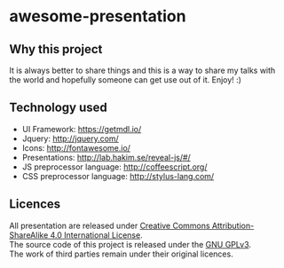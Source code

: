 # awesome-presentation

## Why this project
It is always better to share things and this is a way to share my talks with the world and hopefully someone can get use out of it. Enjoy! :)

## Technology used

* UI Framework: https://getmdl.io/
* Jquery: http://jquery.com/
* Icons: http://fontawesome.io/
* Presentations: http://lab.hakim.se/reveal-js/#/
* JS preprocessor language: http://coffeescript.org/
* CSS preprocessor language: http://stylus-lang.com/

## Licences
All presentation are released under [Creative Commons Attribution-ShareAlike 4.0 International License](http://creativecommons.org/licenses/by-sa/4.0/).
<br>
The source code of this project is released under the [GNU GPLv3](http://www.gnu.org/licenses/gpl-3.0.txt).
<br>
The work of third parties remain under their original licences.
